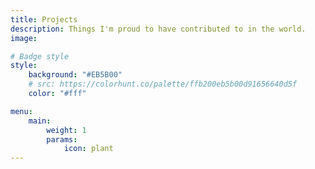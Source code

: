 ```yaml
---
title: Projects
description: Things I'm proud to have contributed to in the world.
image:

# Badge style
style:
    background: "#EB5B00"
    # src: https://colorhunt.co/palette/ffb200eb5b00d91656640d5f
    color: "#fff"

menu:
    main: 
        weight: 1
        params:
            icon: plant
---
```

